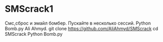 # SMScrack1
Смс,сброс и эмайл бомбер. Пускайте в несколько сессий. Python Bomb.py
Ali Ahmyd.
git clone https://github.com/AliAhmyd/SMScrack
cd SMScrack
Python Bomb.py
